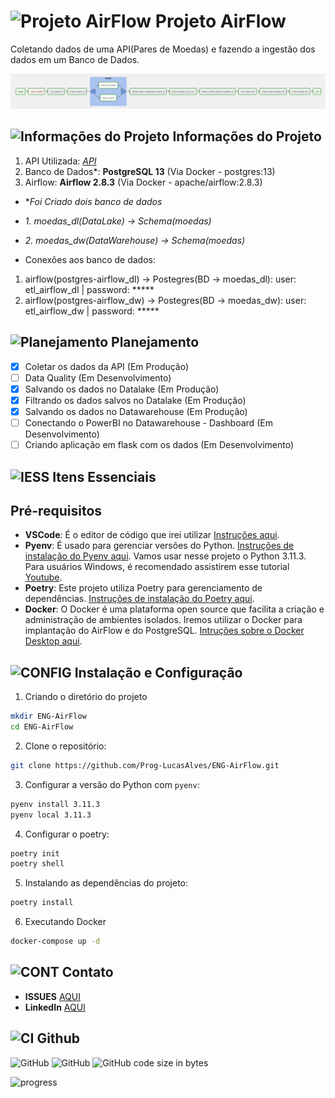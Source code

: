 # ![Projeto AirFlow](https://cdn-icons-png.flaticon.com/24/4907/4907848.png) Projeto AirFlow

Coletando dados de uma API(Pares de Moedas) e fazendo a ingestão dos dados em um Banco de Dados.

![ ](https://github.com/Prog-LucasAlves/ENG-AirFlow/blob/main/image/Captura%20de%20tela%202023-02-13%20101542.png)

## ![Informações do Projeto](https://cdn-icons-png.flaticon.com/24/8365/8365039.png) Informações do Projeto

1. API Utilizada: *[API](https://docs.awesomeapi.com.br/api-de-moedas)*
2. Banco de Dados*: **PostgreSQL 13** (Via Docker - postgres:13)
3. Airflow: **Airflow 2.8.3** (Via Docker - apache/airflow:2.8.3)

- **Foi Criado dois banco de dados*
- *1. moedas_dl(DataLake) -> Schema(moedas)*
- *2. moedas_dw(DataWarehouse) -> Schema(moedas)*

- Conexões aos banco de dados:

1. airflow(postgres-airflow_dl) -> Postegres(BD -> moedas_dl): user: etl_airflow_dl | password: *****
2. airflow(postgres-airflow_dw) -> Postegres(BD -> moedas_dw): user: etl_airflow_dw | password: *****

## ![Planejamento](https://cdn-icons-png.flaticon.com/24/5341/5341024.png) Planejamento

- [x] Coletar os dados da API (Em Produção)
- [ ] Data Quality (Em Desenvolvimento)
- [x] Salvando os dados no Datalake (Em Produção)
- [x] Filtrando os dados salvos no Datalake (Em Produção)
- [x] Salvando os dados no Datawarehouse (Em Produção)
- [ ] Conectando o PowerBI no Datawarehouse - Dashboard (Em Desenvolvimento)
- [ ] Criando aplicação em flask com os dados (Em Desenvolvimento)

## ![IESS](https://cdn-icons-png.flaticon.com/24/5109/5109476.png) Itens Essenciais

## Pré-requisitos

- **VSCode**: É o editor de código que irei utilizar [Instruções aqui](https://code.visualstudio.com/download).
- **Pyenv**: É usado para gerenciar versões do Python. [Instruções de instalação do Pyenv aqui](https://github.com/pyenv/pyenv#installation). Vamos usar nesse projeto o Python 3.11.3. Para usuários Windows, é recomendado assistirem esse tutorial [Youtube](https://www.youtube.com/watch?v=TkcqjLu1dgA).
- **Poetry**: Este projeto utiliza Poetry para gerenciamento de dependências. [Instruções de instalação do Poetry aqui](https://python-poetry.org/docs/#installing-with-pipx).
- **Docker**: O Docker é uma plataforma open source que facilita a criação e administração de ambientes isolados. Iremos utilizar o Docker para implantação do AirFlow e do PostgreSQL. [Intruções sobre o Docker Desktop aqui](https://www.docker.com/products/docker-desktop/).

## ![CONFIG](https://cdn-icons-png.flaticon.com/24/4149/4149678.png) Instalação e Configuração

1. Criando o diretório do projeto

```bash
mkdir ENG-AirFlow
cd ENG-AirFlow
```

2. Clone o repositório:

```bash
git clone https://github.com/Prog-LucasAlves/ENG-AirFlow.git
```

3. Configurar a versão do Python com ``pyenv``:

```bash
pyenv install 3.11.3
pyenv local 3.11.3
```

4. Configurar o poetry:

```bash
poetry init
poetry shell
```

5. Instalando as dependências do projeto:

```bash
poetry install
```

6. Executando Docker

```bash
docker-compose up -d
```

## ![CONT](https://cdn-icons-png.flaticon.com/24/6008/6008922.png) Contato

- **ISSUES** [AQUI](https://github.com/Prog-LucasAlves/ENG-AirFlow/issues/new/choose)
- **LinkedIn** [AQUI](https://www.linkedin.com/in/lucasalves-ast/)

## ![CI](https://cdn-icons-png.flaticon.com/24/6577/6577286.png) Github

![GitHub](https://img.shields.io/github/license/Prog-LucasAlves/ENG-Airflow)
![GitHub](https://img.shields.io/github/languages/top/Prog-LucasAlves/ENG-AirFlow)
![GitHub code size in bytes](https://img.shields.io/github/languages/code-size/Prog-LucasAlves/ENG-AirFlow)

![progress](https://progress-bar.dev/60/?title=completed "progresso")
